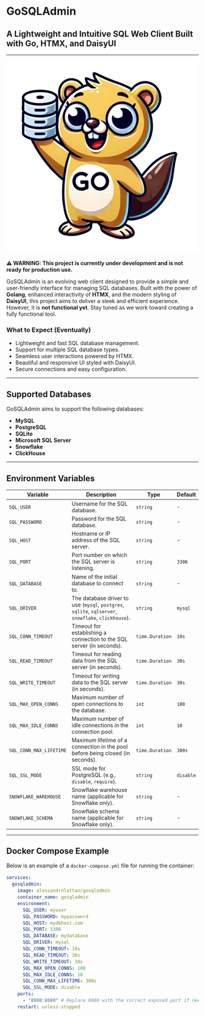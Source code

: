 
# GoSQLAdmin

## A Lightweight and Intuitive SQL Web Client Built with Go, HTMX, and DaisyUI

---

![GoSQLAdmin Logo](web/static/images/logo.png)

**⚠️ WARNING: This project is currently under development and is not ready for production use.**

GoSQLAdmin is an evolving web client designed to provide a simple and user-friendly interface for managing SQL databases. Built with the power of **Golang**, enhanced interactivity of **HTMX**, and the modern styling of **DaisyUI**, this project aims to deliver a sleek and efficient experience. However, it is **not functional yet**. Stay tuned as we work toward creating a fully functional tool.

### What to Expect (Eventually)
- Lightweight and fast SQL database management.
- Support for multiple SQL database types.
- Seamless user interactions powered by HTMX.
- Beautiful and responsive UI styled with DaisyUI.
- Secure connections and easy configuration.

---

## Supported Databases

GoSQLAdmin aims to support the following databases:

- **MySQL**
- **PostgreSQL**
- **SQLite**
- **Microsoft SQL Server**
- **Snowflake**
- **ClickHouse**

---

## Environment Variables

| **Variable**           | **Description**                                                                                           | **Type**        | **Default**    |
|-------------------------|-----------------------------------------------------------------------------------------------------------|-----------------|----------------|
| `SQL_USER`                 | Username for the SQL database.                                                                            | `string`        | -              |
| `SQL_PASSWORD`             | Password for the SQL database.                                                                            | `string`        | -              |
| `SQL_HOST`                 | Hostname or IP address of the SQL server.                                                                | `string`        | -              |
| `SQL_PORT`                 | Port number on which the SQL server is listening.                                                        | `string`        | `3306`         |
| `SQL_DATABASE`             | Name of the initial database to connect to.                                                              | `string`        | -              |
| `SQL_DRIVER`               | The database driver to use (`mysql`, `postgres`, `sqlite`, `sqlserver`, `snowflake`, `clickhouse`).      | `string`        | `mysql`        |
| `SQL_CONN_TIMEOUT`         | Timeout for establishing a connection to the SQL server (in seconds).                                    | `time.Duration` | `10s`          |
| `SQL_READ_TIMEOUT`         | Timeout for reading data from the SQL server (in seconds).                                               | `time.Duration` | `30s`          |
| `SQL_WRITE_TIMEOUT`        | Timeout for writing data to the SQL server (in seconds).                                                 | `time.Duration` | `30s`          |
| `SQL_MAX_OPEN_CONNS`       | Maximum number of open connections to the database.                                                      | `int`           | `100`          |
| `SQL_MAX_IDLE_CONNS`       | Maximum number of idle connections in the connection pool.                                               | `int`           | `10`           |
| `SQL_CONN_MAX_LIFETIME`    | Maximum lifetime of a connection in the pool before being closed (in seconds).                           | `time.Duration` | `300s`         |
| `SQL_SSL_MODE`             | SSL mode for PostgreSQL (e.g., `disable`, `require`).                                                    | `string`        | `disable`      |
| `SNOWFLAKE_WAREHOUSE`  | Snowflake warehouse name (applicable for Snowflake only).                                                | `string`        | -              |
| `SNOWFLAKE_SCHEMA`     | Snowflake schema name (applicable for Snowflake only).                                                   | `string`        | -              |

---

## Docker Compose Example

Below is an example of a `docker-compose.yml` file for running the container:

```yaml
services:
  gosqladmin:
    image: alessandrolattao/gosqladmin
    container_name: gosqladmin
    environment:
      SQL_USER: myuser
      SQL_PASSWORD: mypassword
      SQL_HOST: mydbhost.com
      SQL_PORT: 3306
      SQL_DATABASE: mydatabase
      SQL_DRIVER: mysql
      SQL_CONN_TIMEOUT: 10s
      SQL_READ_TIMEOUT: 30s
      SQL_WRITE_TIMEOUT: 30s
      SQL_MAX_OPEN_CONNS: 100
      SQL_MAX_IDLE_CONNS: 10
      SQL_CONN_MAX_LIFETIME: 300s
      SQL_SSL_MODE: disable
    ports:
      - "8080:8080" # Replace 8080 with the correct exposed port if needed
    restart: unless-stopped
